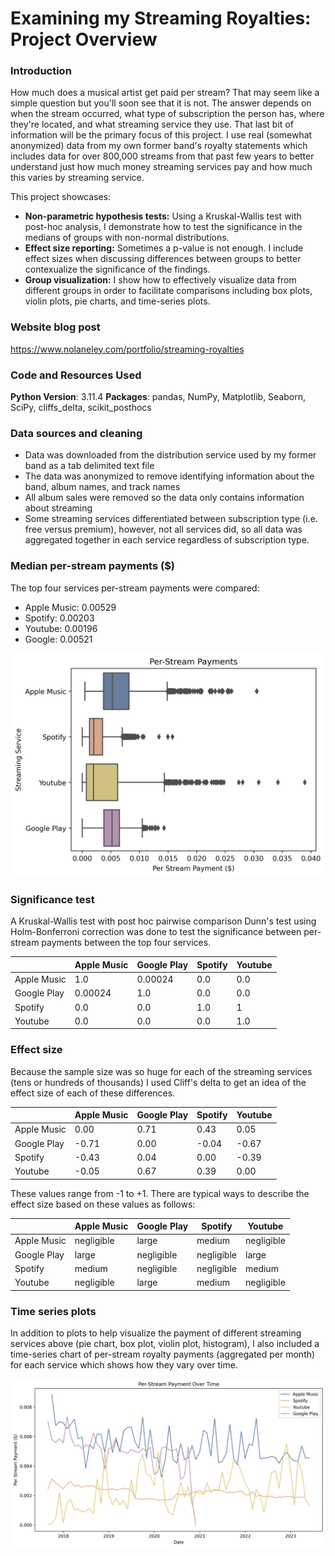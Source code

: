 # Examining my Streaming Royalties: Project Overview
### Introduction
How much does a musical artist get paid per stream? That may seem like a simple question but you'll soon see that it is not. The answer depends on when the stream occurred, what type of subscription the person has, where they're located, and what streaming service they use. That last bit of information will be the primary focus of this project. I use real (somewhat anonymized) data from my own former band's royalty statements which includes data for over 800,000 streams from that past few years to better understand just how much money streaming services pay and how much this varies by streaming service.

This project showcases:
- **Non-parametric hypothesis tests:** Using a Kruskal-Wallis test with post-hoc analysis, I demonstrate how to test the significance in the medians of groups with non-normal distributions.
- **Effect size reporting:** Sometimes a p-value is not enough. I include effect sizes when discussing differences between groups to better contexualize the significance of the findings.
- **Group visualization:** I show how to effectively visualize data from different groups in order to facilitate comparisons including box plots, violin plots, pie charts, and time-series plots.

### Website blog post
https://www.nolaneley.com/portfolio/streaming-royalties

### Code and Resources Used
**Python Version**: 3.11.4 **Packages**: pandas, NumPy, Matplotlib, Seaborn, SciPy, cliffs\_delta, scikit\_posthocs

### Data sources and cleaning
- Data was downloaded from the distribution service used by my former band as a tab delimited text file
- The data was anonymized to remove identifying information about the band, album names, and track names
- All album sales were removed so the data only contains information about streaming
- Some streaming services differentiated between subscription type (i.e. free versus premium), however, not all services did, so all data was aggregated together in each service regardless of subscription type.

### Median per-stream payments ($)
The top four services per-stream payments were compared:
- Apple Music: 0.00529
- Spotify: 0.00203
- Youtube: 0.00196
- Google: 0.00521

![boxplots](/images_and_tables/box_plots.png)

### Significance test
A Kruskal-Wallis test with post hoc pairwise comparison Dunn's test using Holm-Bonferroni correction was done to test the significance between per-stream payments between the top four services.

| | Apple Music | Google Play | Spotify | Youtube |
|----------|----|----|----|----|
| Apple Music |  1.0 |  0.00024 |  0.0 |  0.0 |
| Google Play |  0.00024 |  1.0 |  0.0 |  0.0 |
| Spotify |  0.0 |  0.0 |  1.0 |  1 |
| Youtube |  0.0 |  0.0 |  0.0 |  1.0 |

### Effect size
Because the sample size was so huge for each of the streaming services (tens or hundreds of thousands) I used Cliff's delta to get an idea of the effect size of each of these differences.

| | Apple Music | Google Play | Spotify | Youtube |
|----------|----|----|----|----|
| Apple Music |  0.00 |  0.71 |  0.43 |  0.05 |
| Google Play |  -0.71 |  0.00 |  -0.04 |  -0.67 |
| Spotify |  -0.43 |  0.04 |  0.00 |  -0.39 |
| Youtube |  -0.05 |  0.67 |  0.39 |  0.00 |

These values range from -1 to +1. There are typical ways to describe the effect size based on these values as follows: 

| | Apple Music | Google Play | Spotify | Youtube |
|----------|----|----|----|----|
| Apple Music |  negligible |  large |  medium |  negligible |
| Google Play |  large |  negligible |  negligible |  large |
| Spotify |  medium |  negligible |  negligible |  medium |
| Youtube |  negligible | large | medium |  negligible |

### Time series plots
In addition to plots to help visualize the payment of different streaming services above (pie chart, box plot, violin plot, histogram), I also included a time-series chart of per-stream royalty payments (aggregated per month) for each service which shows how they vary over time.

![timeseries](/images_and_tables/stream_time_series.png)